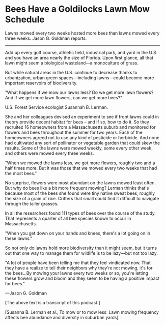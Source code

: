 # Bees Have a Goldilocks Lawn Mow Schedule

Lawns mowed every two weeks hosted more bees than lawns mowed every three weeks. Jason G. Goldman reports.

---

Add up every golf course, athletic field, industrial park, and yard in the U.S. and you have an area nearly the size of Florida. Upon first glance, all that lawn might seem a biological wasteland—a monoculture of grass.

But while natural areas in the U.S. continue to decrease thanks to urbanization, urban green spaces—including lawns—could become more important reservoirs of biodiversity.

"What happens if we mow our lawns less? Do we get more lawn flowers? And if we get more lawn flowers, can we get more bees?"

U.S. Forest Service ecologist Susannah B. Lerman.

She and her colleagues devised an experiment to see if front lawns could in theory provide decent habitat for bees – and if so, how to do it. So they recruited 16 homeowners from a Massachusetts suburb and monitored for flowers and bees throughout the summer for two years. Each of the homeowners agreed not to use any kind of pesticide or herbicide. And none had cultivated any sort of pollinator or vegetable garden that could skew the results. Some of the lawns were mowed weekly, some every other week, and others were mowed every three weeks.

"When we mowed the lawns less, we got more flowers, roughly two and a half times more. But it was those that we mowed every two weeks that had the most bees."

No surprise, flowers were most abundant on the lawns mowed least often. But why do bees like a bit more frequent mowing? Lerman thinks that's because most of the bees she found were tiny native sweat bees, roughly the size of a grain of rice. Critters that small could find it difficult to navigate through the taller grasses.

In all the researchers found 111 types of bees over the course of the study. That represents a quarter of all bee species known to occur in Massachusetts.

"When you get down on your hands and knees, there's a lot going on in these lawns."

So not only do lawns hold more biodiversity than it might seem, but it turns out that one way to manage them for wildlife is to be lazy—but not too lazy.

"A lot of people have been telling me that they feel vindicated now. That they have a realize to tell their neighbors why they're not mowing, it's for the bees…By mowing your lawns every two weeks or so, you're letting these flowers grow and bloom and they seem to be having a positive impact for bees."

—Jason G. Goldman

 [The above text is a transcript of this podcast.]

[Susanna B. Lerman et al., To mow or to mow less: Lawn mowing frequency affects bee abundance and diversity in suburban yards]
